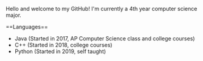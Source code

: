 Hello and welcome to my GitHub! I'm currently a 4th year computer science major.

==Languages==
- Java (Started in 2017, AP Computer Science class and college courses)
- C++ (Started in 2018,  college courses)
- Python (Started in 2019, self taught)
